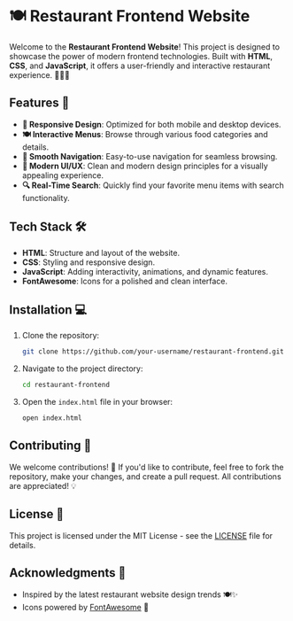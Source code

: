 # 🍽️ Restaurant Frontend Website

Welcome to the **Restaurant Frontend Website**! This project is designed to showcase the power of modern frontend technologies. Built with **HTML**, **CSS**, and **JavaScript**, it offers a user-friendly and interactive restaurant experience. 🍕🍔🍴

## Features 🌟

- **📱 Responsive Design**: Optimized for both mobile and desktop devices.
- **🍽️ Interactive Menus**: Browse through various food categories and details.
- **🚀 Smooth Navigation**: Easy-to-use navigation for seamless browsing.
- **🎨 Modern UI/UX**: Clean and modern design principles for a visually appealing experience.
- **🔍 Real-Time Search**: Quickly find your favorite menu items with search functionality.

## Tech Stack 🛠️

- **HTML**: Structure and layout of the website.
- **CSS**: Styling and responsive design.
- **JavaScript**: Adding interactivity, animations, and dynamic features.
- **FontAwesome**: Icons for a polished and clean interface.

## Installation 💻

1. Clone the repository:
    ```bash
    git clone https://github.com/your-username/restaurant-frontend.git
    ```

2. Navigate to the project directory:
    ```bash
    cd restaurant-frontend
    ```

3. Open the `index.html` file in your browser:
    ```bash
    open index.html
    ```

## Contributing 🤝

We welcome contributions! 🎉 If you'd like to contribute, feel free to fork the repository, make your changes, and create a pull request. All contributions are appreciated! 💡

## License 📜

This project is licensed under the MIT License - see the [LICENSE](LICENSE) file for details.

## Acknowledgments 🙏

- Inspired by the latest restaurant website design trends 🍽️✨
- Icons powered by [FontAwesome](https://fontawesome.com) 💎

